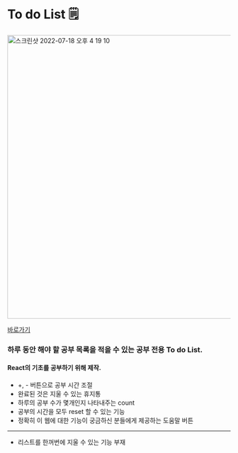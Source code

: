 # To do List 🗒

<img width="640" alt="스크린샷 2022-07-18 오후 4 19 10" src="https://user-images.githubusercontent.com/76421788/179463515-b268fa80-9209-4bc0-9da9-904efa90f6a9.png">

[바로가기](https://ksubin98.github.io/To_do_List/)
### 하루 동안 해야 할 공부 목록을 적을 수 있는 공부 전용 To do List.
#### React의 기초를 공부하기 위해 제작.

- +, - 버튼으로 공부 시간 조절
- 완료된 것은 지울 수 있는 휴지통
- 하루의 공부 수가 몇개인지 나타내주는 count
- 공부의 시간을 모두 reset 할 수 있는 기능
- 정확히 이 웹에 대한 기능이 궁금하신 분들에게 제공하는 도움말 버튼

---
- 리스트를 한꺼번에 지울 수 있는 기능 부재
